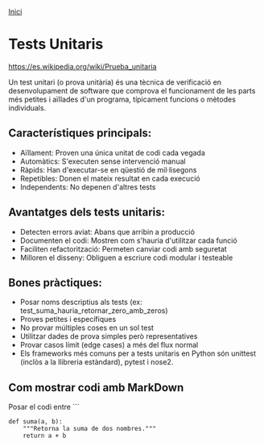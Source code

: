 [Inici](README.md) 

# Tests Unitaris

https://es.wikipedia.org/wiki/Prueba_unitaria

Un test unitari (o prova unitària) és una tècnica de verificació en desenvolupament de software que comprova el funcionament de les parts més petites i aïllades d'un programa, típicament funcions o mètodes individuals.

## Característiques principals:
- Aïllament: Proven una única unitat de codi cada vegada
- Automàtics: S'executen sense intervenció manual
- Ràpids: Han d'executar-se en qüestió de mil·lisegons
- Repetibles: Donen el mateix resultat en cada execució
- Independents: No depenen d'altres tests


## Avantatges dels tests unitaris:
- Detecten errors aviat: Abans que arribin a producció
- Documenten el codi: Mostren com s'hauria d'utilitzar cada funció
- Faciliten refactorització: Permeten canviar codi amb seguretat
- Milloren el disseny: Obliguen a escriure codi modular i testeable

## Bones pràctiques:
- Posar noms descriptius als tests (ex: test_suma_hauria_retornar_zero_amb_zeros)
- Proves petites i específiques
- No provar múltiples coses en un sol test
- Utilitzar dades de prova simples però representatives
- Provar casos límit (edge cases) a més del flux normal
- Els frameworks més comuns per a tests unitaris en Python són unittest (inclòs a la llibreria estàndard), pytest i nose2.


## Com mostrar codi amb MarkDown

Posar el codi entre ```

```
def suma(a, b):
    """Retorna la suma de dos nombres."""
    return a + b

```
